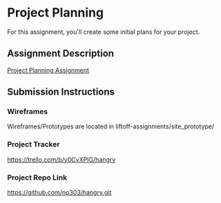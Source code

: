 # Project Planning
For this assignment, you'll create some initial plans for your project.

## Assignment Description
[Project Planning Assignment](https://education.launchcode.org/liftoff/modules/assignments/project-planning)

## Submission Instructions

### Wireframes
Wireframes/Prototypes are located in liftoff-assignments/site_prototype/

### Project Tracker
https://trello.com/b/y0CvXPIG/hangry


### Project Repo Link
https://github.com/np303/hangry.git